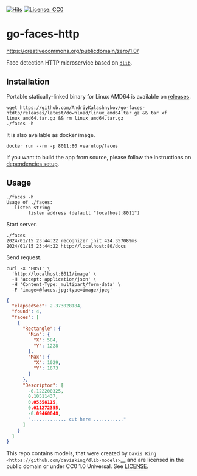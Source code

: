 [![Hits](https://hits.sh/github.com/AndriyKalashnykov/go-faces-http.svg?view=today-total&style=plastic)](https://hits.sh/github.com/AndriyKalashnykov/go-faces-http/)
[![License: CC0](https://img.shields.io/badge/License-CC0-1.0-brightgreen.svg)](https://creativecommons.org/publicdomain/zero/1.0/)
# go-faces-http
https://creativecommons.org/publicdomain/zero/1.0/

Face detection HTTP microservice based on [`dlib`](https://github.com/davisking/dlib-models).

## Installation

Portable statically-linked binary for Linux AMD64 is available
on [releases](https://github.com/vearutop/faces/releases).

```
wget https://github.com/AndriyKalashnykov/go-faces-htdtp/releases/latest/download/linux_amd64.tar.gz && tar xf linux_amd64.tar.gz && rm linux_amd64.tar.gz
./faces -h
```

It is also available as docker image.

```
docker run --rm -p 8011:80 vearutop/faces
```

If you want to build the app from source, please follow the instructions on
[dependencies setup](https://github.com/Kagami/go-face?tab=readme-ov-file#requirements).

## Usage

```
./faces -h
Usage of ./faces:
  -listen string
        listen address (default "localhost:8011")
```

Start server.

```
./faces
2024/01/15 23:44:22 recognizer init 424.357089ms
2024/01/15 23:44:22 http://localhost:80/docs
```

Send request.

```
curl -X 'POST' \
  'http://localhost:8011/image' \
  -H 'accept: application/json' \
  -H 'Content-Type: multipart/form-data' \
  -F 'image=@faces.jpg;type=image/jpeg'
```

```json
{
  "elapsedSec": 2.373028184,
  "found": 4,
  "faces": [
    {
      "Rectangle": {
        "Min": {
          "X": 584,
          "Y": 1228
        },
        "Max": {
          "X": 1029,
          "Y": 1673
        }
      },
      "Descriptor": [
        -0.122200325,
        0.10511437,
        0.05358115,
        0.011272355,
        -0.09460048,
        "............. cut here ..........."
      ]
    }
  ]
}
```

This repo contains models, that were created by `Davis King <https://github.com/davisking/dlib-models>`__ and are
licensed in the public domain or under CC0 1.0 Universal. See [LICENSE](./LICENSE).
